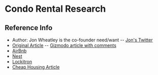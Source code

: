 # Condo Rental Research
## Reference Info

- Author: Jon Wheatley is the co-founder need/want -- [Jon's Twitter][jonTwitter]
- [Original Article] -- [Gizmodo article with comments][condoRentalArticle]
- [AirBnb]
- [Nest]
- [Lockitron]
- [Cheap Housing Article][cheapHousing]


[jonTwitter]:http://twitter.com/jon
[Original Article]:http://needwant.com/p/buying-apartment-airbnb/
[condoRentalArticle]:http://gizmodo.com/i-bought-an-apartment-just-to-rent-it-out-on-airbnb-1458666661
[AirBnb]:http://airbnb.com/
[Nest]:http://nest.com/
[Lockitron]:http://lockitron.com/
[cheapHousing]:http://www.cbsnews.com/8334-505145_162-57588298/10-cheapest-u.s-cities-for-buying-a-home/